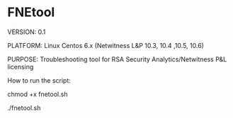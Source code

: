 # FNEtool
VERSION: 0.1

PLATFORM: Linux Centos 6.x (Netwitness L&P 10.3, 10.4 ,10.5, 10.6)

PURPOSE: Troubleshooting tool for RSA Security Analytics/Netwitness P&L licensing

How to run the script:

chmod +x fnetool.sh

./fnetool.sh
